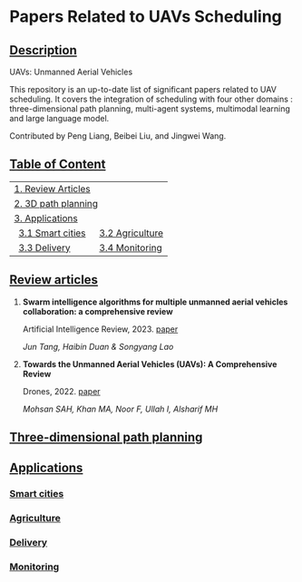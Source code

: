 # Papers Related to UAVs Scheduling

## [Description](#description)
UAVs: Unmanned Aerial Vehicles

This repository is an up-to-date list of significant papers related to UAV scheduling. It covers the integration of scheduling with four other domains : three-dimensional path planning, multi-agent systems, multimodal learning and large language model.

Contributed by Peng Liang, Beibei Liu, and Jingwei Wang.

## [Table of Content](#content)

<table>
<tr><td colspan="2"><a href="#review-articles">1. Review Articles</a></td></tr> 
<tr><td colspan="2"><a href="#three-dimensional-path-planning">2. 3D path planning</a></td></tr>
<tr><td colspan="2"><a href="#applications">3. Applications</a></td></tr> 
<tr>
    <td>&ensp;<a href="#smart-cities">3.1 Smart cities</a></td>
    <td>&ensp;<a href="#agriculture">3.2 Agriculture</a></td>
</tr> 
<tr>
    <td>&ensp;<a href="#delivery">3.3 Delivery</a></td>
    <td>&ensp;<a href="#monitoring">3.4 Monitoring</a></td>
</tr>


</table>

## [Review articles](#content)
1. **Swarm intelligence algorithms for multiple unmanned aerial vehicles collaboration: a comprehensive review**

   Artificial Intelligence Review, 2023. [paper](https://doi.org/10.1007/s10462-022-10281-7)

    *Jun Tang, Haibin Duan & Songyang Lao* 

1. **Towards the Unmanned Aerial Vehicles (UAVs): A Comprehensive Review**

   Drones, 2022. [paper](https://doi.org/10.3390/drones6060147)

   *Mohsan SAH, Khan MA, Noor F, Ullah I, Alsharif MH*
    
## [Three-dimensional path planning](#content)   



## [Applications](#content)

### [Smart cities](#content)



### [Agriculture](#content)



### [Delivery](#content)



### [Monitoring](#content)






